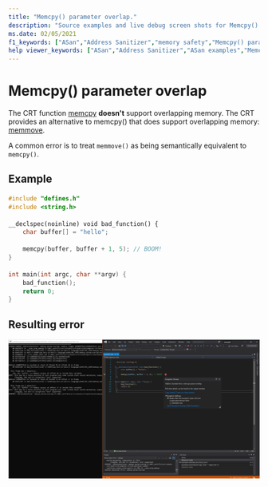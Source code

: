 ```yaml
---
title: "Memcpy() parameter overlap."
description: "Source examples and live debug screen shots for Memcpy() parameter overlap errors."
ms.date: 02/05/2021
f1_keywords: ["ASan","Address Sanitizer","memory safety","Memcpy() parameter overlap", "ASan examples"]
help viewer_keywords: ["ASan","Address Sanitizer","ASan examples","Memcpy() parameter overlap"]
---
```


# Memcpy() parameter overlap

The CRT function [memcpy](https://docs.microsoft.com/en-us/cpp/c-runtime-library/reference/memcpy-wmemcpy?view=msvc-160) **doesn't** support overlapping memory. The CRT provides an alternative to memcpy() that does support overlapping memory: [memmove](https://docs.microsoft.com/en-us/cpp/c-runtime-library/reference/memmove-wmemmove?view=msvc-160).

A common error is to treat `memmove()` as being semantically equivalent to `memcpy()`.

## Example

```cpp
#include "defines.h"
#include <string.h>

__declspec(noinline) void bad_function() {
    char buffer[] = "hello";

    memcpy(buffer, buffer + 1, 5); // BOOM!
}

int main(int argc, char **argv) {
    bad_function();
    return 0;
}
```

## Resulting error

![example1](SRC_CODE/memcpy-param-overlap/example1.PNG)
